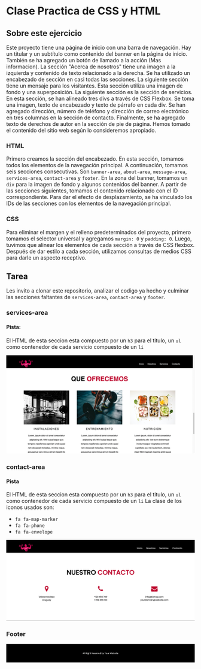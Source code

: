 # Clase Practica de CSS y HTML

## Sobre este ejercicio

Este proyecto tiene una página de inicio con una barra de navegación. Hay un titular y un subtítulo como contenido del banner en la página de inicio. También se ha agregado un botón de llamado a la acción (Mas informacion). La sección "Acerca de nosotros" tiene una imagen a la izquierda y contenido de texto relacionado a la derecha. Se ha utilizado un encabezado de sección en casi todas las secciones. La siguiente sección tiene un mensaje para los visitantes. Esta sección utiliza una imagen de fondo y una superposición. La siguiente sección es la sección de servicios. En esta sección, se han alineado tres divs a través de CSS Flexbox. Se toma una imagen, texto de encabezado y texto de párrafo en cada div. Se han agregado dirección, número de teléfono y dirección de correo electrónico en tres columnas en la sección de contacto. Finalmente, se ha agregado texto de derechos de autor en la sección de pie de página. Hemos tomado el contenido del sitio web según lo consideremos apropiado.

### HTML

Primero creamos la sección del encabezado. En esta sección, tomamos todos los elementos de la navegación principal. A continuación, tomamos seis secciones consecutivas. Son `banner-area`, `about-area`, `message-area`, `services-area`, `contact-area` y `footer`. En la zona del banner, tomamos un `div` para la imagen de fondo y algunos contenidos del banner. A partir de las secciones siguientes, tomamos el contenido relacionado con el ID correspondiente. Para dar el efecto de desplazamiento, se ha vinculado los IDs de las secciones con los elementos de la navegación principal.

### CSS
Para eliminar el margen y el relleno predeterminados del proyecto, primero tomamos el selector universal y agregamos `margin: 0` y `padding: 0`. Luego, tuvimos que alinear los elementos de cada sección a través de CSS flexbox. Después de dar estilo a cada sección, utilizamos consultas de medios CSS para darle un aspecto receptivo.

## Tarea

Les invito a clonar este repositorio, analizar el codigo ya hecho y culminar las secciones faltantes de `services-area`, `contact-area` y `footer`.

### services-area
#### Pista:
El HTML de esta seccion esta compuesto por un `h3` para el titulo, un `ul` como contenedor de cada servicio compuesto de un `li`


![services-area](images/service-area.png)

### contact-area
#### Pista
El HTML de esta seccion esta compuesto por un `h3` para el titulo, un `ul` como contenedor de cada servicio compuesto de un `li`
La clase de los iconos usados son:
- `fa fa-map-marker`
- `fa fa-phone`
- `fa fa-envelope`


![contact-area](images/contat-area.png)

### Footer

![footer](images/footer.png)